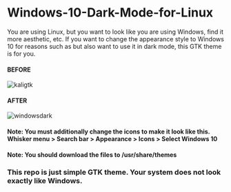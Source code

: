 # Windows-10-Dark-Mode-for-Linux
You are using Linux, but you want to look like you are using Windows, find it more aesthetic, etc. If you want to change the appearance style to Windows 10 for reasons such as but also want to use it in dark mode, this GTK theme is for you.

#### BEFORE
![kaligtk](https://github.com/baranmor/Windows-10-Dark-Mode-for-Linux/assets/161608773/8b3aa3f5-791b-4ef7-8293-8df8e66ace6a)

#### AFTER
![windowsdark](https://github.com/baranmor/Windows-10-Dark-Mode-for-Linux/assets/161608773/7f6c6f6c-80dc-4d67-908f-dd37789174e8)

#### Note: You must additionally change the icons to make it look like this. Whisker menu > Search bar > Appearance > Icons > Select Windows 10

#### Note: You should download the files to /usr/share/themes

### This repo is just simple GTK theme. Your system does not look exactly like Windows.
